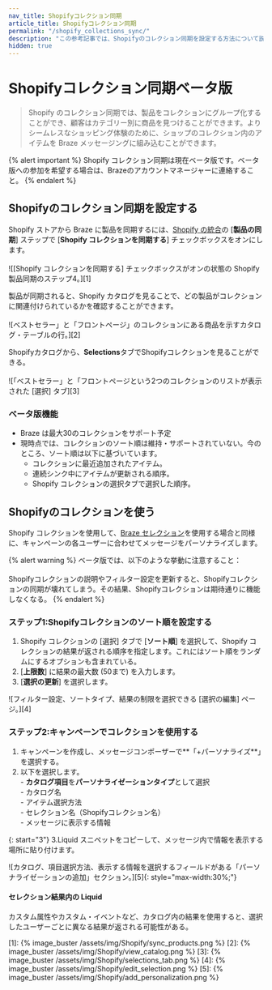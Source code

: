 ```yaml
---
nav_title: Shopifyコレクション同期
article_title: Shopifyコレクション同期
permalink: "/shopify_collections_sync/"
description: "この参考記事では、Shopifyのコレクション同期を設定する方法について説明する。コレクションに商品をグループ化することで、顧客がカテゴリー別に商品を見つけられるようになる。"
hidden: true
---
```


# Shopifyコレクション同期ベータ版

> Shopify のコレクション同期では、製品をコレクションにグループ化することができ、顧客はカテゴリー別に商品を見つけることができます。よりシームレスなショッピング体験のために、ショップのコレクション内のアイテムを Braze メッセージングに組み込むことができます。

{% alert important %}
Shopify コレクション同期は現在ベータ版です。ベータ版への参加を希望する場合は、Brazeのアカウントマネージャーに連絡すること。
{% endalert %}

## Shopifyのコレクション同期を設定する

Shopify ストアから Braze に製品を同期するには、[Shopify の統合]({{site.baseurl}}/partners/message_orchestration/channel_extensions/ecommerce/shopify/setting_up_shopify#setting-up-shopify-in-braze)の \[**製品の同期**] ステップで \[**Shopify コレクションを同期する**] チェックボックスをオンにします。<br><br>![\[Shopify コレクションを同期する] チェックボックスがオンの状態の Shopify 製品同期のステップ4。][1]

製品が同期されると、Shopify カタログを見ることで、どの製品がコレクションに関連付けられているかを確認することができます。<br><br>![ベストセラー」と「フロントページ」のコレクションにある商品を示すカタログ・テーブルの行。][2]

Shopifyカタログから、**Selections**タブでShopifyコレクションを見ることができる。<br><br>![「ベストセラー」と「フロントページという2つのコレクションのリストが表示された \[選択] タブ][3]

### ベータ版機能

- Braze は最大30のコレクションをサポート予定
- 現時点では、コレクションのソート順は維持・サポートされていない。今のところ、ソート順は以下に基づいています。
    - コレクションに最近追加されたアイテム。
    - 連続シンク中にアイテムが更新される順序。
    - Shopify コレクションの選択タブで選択した順序。

## Shopifyのコレクションを使う

Shopify コレクションを使用して、[Braze セレクション]({{site.baseurl}}/user_guide/personalization_and_dynamic_content/catalogs/selections/)を使用する場合と同様に、キャンペーンの各ユーザーに合わせてメッセージをパーソナライズします。

{% alert warning %}
ベータ版では、以下のような挙動に注意すること：<br><br>Shopifyコレクションの説明やフィルター設定を更新すると、Shopifyコレクションの同期が壊れてしまう。その結果、Shopifyコレクションは期待通りに機能しなくなる。
{% endalert %}

### ステップ1:Shopifyコレクションのソート順を設定する

1. Shopify コレクションの \[選択] タブで \[**ソート順**] を選択して、Shopify コレクションの結果が返される順序を指定します。これにはソート順をランダムにするオプションも含まれている。
2. \[**上限数**] に結果の最大数 (50まで) を入力します。
3. \[**選択の更新**] を選択します。

![フィルター設定、ソートタイプ、結果の制限を選択できる \[選択の編集] ページ。][4]

### ステップ2:キャンペーンでコレクションを使用する

1. キャンペーンを作成し、メッセージコンポーザーで**「+パーソナライズ**」を選択する。
2. 以下を選択します。<br>- **カタログ項目**を**パーソナライゼーションタイプ**として選択<br>\- カタログ名<br>\- アイテム選択方法<br>\- セレクション名（Shopifyコレクション名） <br>\- メッセージに表示する情報

{: start="3"}
3\.Liquid スニペットをコピーして、メッセージ内で情報を表示する場所に貼り付けます。

![カタログ、項目選択方法、表示する情報を選択するフィールドがある「パーソナライゼーションの追加」セクション。][5]{: style="max-width:30%;"}

#### セレクション結果内の Liquid

カスタム属性やカスタム・イベントなど、カタログ内の結果を使用すると、選択したユーザーごとに異なる結果が返される可能性がある。

[1]: {% image_buster /assets/img/Shopify/sync_products.png %}
[2]: {% image_buster /assets/img/Shopify/view_catalog.png %}
[3]: {% image_buster /assets/img/Shopify/selections_tab.png %}
[4]: {% image_buster /assets/img/Shopify/edit_selection.png %}
[5]: {% image_buster /assets/img/Shopify/add_personalization.png %}
